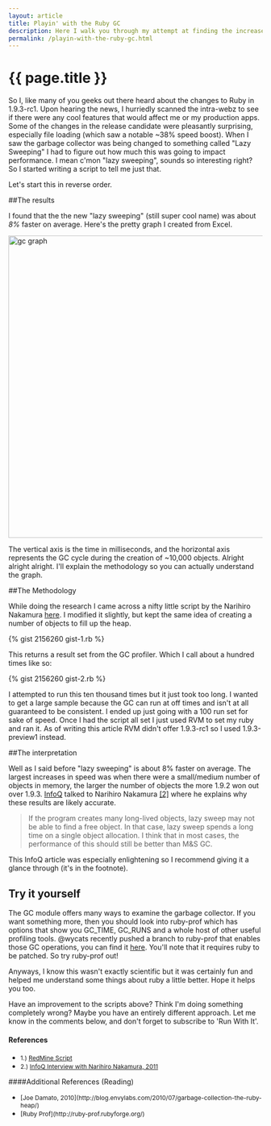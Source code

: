 ```yaml
---
layout: article
title: Playin' with the Ruby GC
description: Here I walk you through my attempt at finding the increase (or decrease) in performance from ruby 1.9.2-p290  to 1.9.3-preview1 garbage collection.  I use GC profiler which is a wonderful tool, and some hacks to print a nice little graph.  Check it out.
permalink: /playin-with-the-ruby-gc.html
---
```


# {{ page.title }}

So I, like many of you geeks out there heard about the changes to Ruby in 1.9.3-rc1.  Upon hearing the news, I hurriedly scanned the intra-webz to see if there were any cool features that would affect me or my production apps.  Some of the changes in the release candidate were pleasantly surprising, especially file loading (which saw a notable ~38% speed boost).  When I saw the garbage collector was being changed to something called "Lazy Sweeping" I had to figure out how much this was going to impact performance.  I mean c'mon "lazy sweeping", sounds so interesting right?  So I started writing a script to tell me just that.

Let's start this in reverse order.

##The results

I found that the the new "lazy sweeping" (still super cool name) was about *8%* faster on average.  Here's the pretty graph I created from Excel.

<img src="http://www.jonathan-jackson.net/assets/gc_graph.png" alt="gc graph" style="width:600px"/>

The vertical axis is the time in milliseconds, and the horizontal axis represents the GC cycle during the creation of ~10,000 objects.  Alright alright alright.  I'll explain the methodology so you can actually understand the graph.

##The Methodology

While doing the research I came across a nifty little script by the Narihiro Nakamura <a href="http://redmine.ruby-lang.org/attachments/959/bm_gc_fragmentation.rb">here</a>.  I modified it slightly, but kept the same idea of creating a number of objects to fill up the heap.

{% gist 2156260 gist-1.rb %}

This returns a result set from the GC profiler.  Which I call about a hundred times like so:

{% gist 2156260 gist-2.rb %}

I attempted to run this ten thousand times but it just took too long.  I wanted to get a large sample because the GC can run at off times and isn't at all guaranteed to be consistent. I ended up just going with a 100 run set for sake of speed.  Once I had the script all set I just used RVM to set my ruby and ran it.  As of writing this article RVM didn't offer 1.9.3-rc1 so I used 1.9.3-preview1 instead.

##The interpretation

Well as I said before "lazy sweeping" is about 8% faster on average.  The largest increases in speed was when there were a small/medium number of objects in memory, the larger the number of objects the more 1.9.2 won out over 1.9.3. <a href="http://www.infoq.com/">InfoQ</a> talked to Narihiro Nakamura <a href="#footnote_2">[2]</a> where he explains why these results are likely accurate.

>If the program creates many long-lived objects, lazy sweep may not be able to find a free object. In that case, lazy sweep spends a long time on a single object allocation. I think that in most cases, the performance of this should still be better than M&S GC.

This InfoQ article was especially enlightening so I recommend giving it a glance through (it's in the footnote).

## Try it yourself

The GC module offers many ways to examine the garbage collector. If you want something more, then you should look into ruby-prof which has options that show you GC_TIME, GC_RUNS and a whole host of other useful profiling tools.  @wycats recently pushed a branch to ruby-prof that enables those GC operations, you can find it <a href="https://github.com/wycats/ruby-prof">here</a>.  You'll note that it requires ruby to be patched.  So try ruby-prof out!

Anyways, I know this wasn't exactly scientific but it was certainly fun and helped me understand some things about ruby a little better. Hope it helps you too.

Have an improvement to the scripts above?  Think I'm doing something completely wrong? Maybe you have an entirely different approach.  Let me know in the comments below, and don't forget to subscribe to 'Run With It'.

#### References
<ul>
<li><span  style="font-size:12px;">1.) <a id="footnote_1" href="http://www.redmine.org/">RedMine Script</a></span></li>
<li><span  style="font-size:12px;">2.) <a id="footnote_2" href="http://www.infoq.com/news/2011/08/ruby193-gc;jsessionid=AD723DB6898A9A0A368C5A1D9A5D2DAA">InfoQ Interview with Narihiro Nakamura, 2011</a></span></li>
</ul>

####Additional References (Reading)
[]()
<ul>
  <li><span style="font-size:12px;">[Joe Damato, 2010](http://blog.envylabs.com/2010/07/garbage-collection-the-ruby-heap/)</span></li>
  <li><span style="font-size:12px;">[Ruby Prof](http://ruby-prof.rubyforge.org/)</span></li>
</ul>